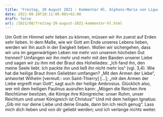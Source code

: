 ```yaml
---
title: 'Freitag, 20 August 2021 : Kommentar Hl. Alphons-Maria von Liguori'
date: 2021-08-20T10:11:00.001+02:00
draft: false
url: /2021/08/freitag-20-august-2021-kommentar-hl.html
---
```


Um Gott im Himmel sehr lieben zu können, müssen wir ihn zuerst auf Erden sehr lieben. In dem Maße, wie wir Gott am Ende unseres Lebens lieben, werden wir ihn auch in der Ewigkeit lieben. Wollen wir sichergehen, dass wir uns im gegenwärtigen Leben nie mehr von unserem höchsten Gut trennen? Umfangen wir ihn mehr und mehr mit den Banden unserer Liebe und sagen wir zu ihm mit der Braut des Hoheliedes: „Ich fand ihn, den meine Seele liebt. Ich packte ihn und ließ ihn nicht mehr los“ (vgl. 3,4). Wie hat die heilige Braut ihren Geliebten umfangen? „Mit den Armen der Liebe“, antwortet Wilhelm \[vermutl.: von Saint-Thierry\] \[…\]; „mit den Armen der Liebe ergreift man Gott“, sagt auch der heilige Ambrosius. Glücklich also, wer mit dem heiligen Paulinus ausrufen kann: „Mögen die Reichen ihre Reichtümer besitzen, die Könige ihre Königreiche: unser Ruhm, unser Reichtum und unser Königreich ist Christus!“ Und mit dem heiligen Ignatius: „Gib mir nur deine Liebe und deine Gnade, dann bin ich reich genug“. Lass mich dich lieben und von dir geliebt werden; und ich verlange nichts weiter.